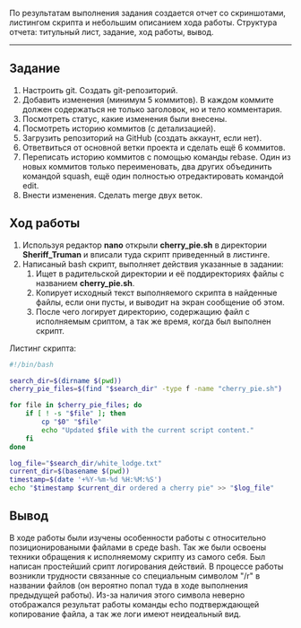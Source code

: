 По результатам выполнения задания создается отчет со скриншотами, листингом скрипта и небольшим описанием хода работы.
Структура отчета: титульный лист, задание, ход работы, вывод.

---

## Задание

1. Настроить git. Создать git-репозиторий.
1. Добавить изменения (минимум 5 коммитов). В каждом коммите должен содержаться не только заголовок, но и тело комментария.
1. Посмотреть статус, какие изменения были внесены.
1. Посмотреть историю коммитов (с детализацией).
1. Загрузить репозиторий на GitHub (создать аккаунт, если нет).
1. Ответвиться от основной ветки проекта и сделать ещё 6 коммитов.
1. Переписать историю коммитов с помощью команды rebase. Один из новых коммитов только переименовать, два других объединить командой squash, ещё один полностью отредактировать командой edit.
1. Внести изменения. Сделать merge двух веток.

## Ход работы

1. Используя редактор **nano** открыли **cherry_pie.sh** в директории **Sheriff_Truman** и вписали туда скрипт приведенный в листинге.
2. Написаный bash скрипт, выполняет действия указанные в задании:
   1. Ищет в радительской директории и её поддиректориях файлы с названием **cherry_pie.sh**.
   2. Копирует исходный текст выполняемого скрипта в найденные файлы, если они пусты, и выводит на экран сообщение об этом.
   3. После чего логирует директорию, содержащию файл с исполняемым сриптом, а так же время, когда был выполнен скрипт.

Листинг скрипта:

```sh
#!/bin/bash

search_dir=$(dirname $(pwd))
cherry_pie_files=$(find "$search_dir" -type f -name "cherry_pie.sh")

for file in $cherry_pie_files; do
    if [ ! -s "$file" ]; then
        cp "$0" "$file"
        echo "Updated $file with the current script content."
    fi
done

log_file="$search_dir/white_lodge.txt"
current_dir=$(basename $(pwd))
timestamp=$(date '+%Y-%m-%d %H:%M:%S')
echo "$timestamp $current_dir ordered a cherry pie" >> "$log_file"
```

## Вывод

В ходе работы были изучены особенности работы с относительно позиционироваными файлами в среде bash. Так же были освоены техники обращения к исполняемому скрипту из самого себя. Был написан простейший срипт логирования действий. В процессе работы возникли трудности связанные со специальным символом "/r" в названии файлов (он вероятно попал туда в ходе выполнения предыдущей работы). Из-за наличия этого символа неверно отображался результат работы команды echo подтверждающей копирование файла, а так же логи имеют неидеальный вид.

